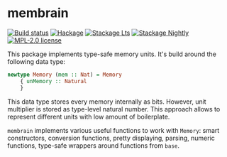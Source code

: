 # membrain

[![Build status](https://img.shields.io/travis/kowainik/membrain.svg?logo=travis)](https://travis-ci.org/kowainik/membrain)
[![Hackage](https://img.shields.io/hackage/v/membrain.svg?logo=haskell)](https://hackage.haskell.org/package/membrain)
[![Stackage Lts](http://stackage.org/package/membrain/badge/lts)](http://stackage.org/lts/package/membrain)
[![Stackage Nightly](http://stackage.org/package/membrain/badge/nightly)](http://stackage.org/nightly/package/membrain)
[![MPL-2.0 license](https://img.shields.io/badge/license-MPL--2.0-blue.svg)](LICENSE)

This package implements type-safe memory units. It's build around the following
data type:

```haskell
newtype Memory (mem :: Nat) = Memory
    { unMemory :: Natural
    }
```

This data type stores every memory internally as bits. However, unit multiplier
is stored as type-level natural number. This approach allows to represent
different units with low amount of boilerplate.

`membrain` implements various useful functions to work with `Memory`: smart
constructors, conversion functions, pretty displaying, parsing, numeric
functions, type-safe wrappers around functions from `base`.
